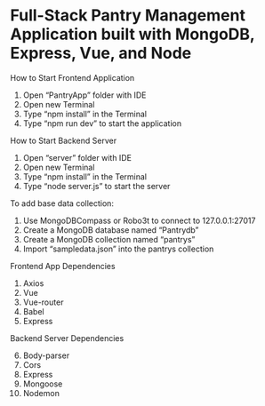 # Full-Stack Pantry Management Application built with MongoDB, Express, Vue, and Node

How to Start Frontend Application
1.	Open “PantryApp” folder with IDE
2.	Open new Terminal
3.	Type “npm install” in the Terminal
4.	Type “npm run dev” to start the application

How to Start Backend Server
1.	Open “server” folder with IDE
2.	Open new Terminal
3.	Type “npm install” in the Terminal
4.	Type “node server.js” to start the server

To add base data collection:
1.	Use MongoDBCompass or Robo3t to connect to 127.0.0.1:27017
2.	Create a MongoDB database named “Pantrydb”
3.	Create a MongoDB collection named “pantrys”
4.	Import “sampledata.json” into the pantrys collection

Frontend App Dependencies
1.	Axios
2.	Vue
3.	Vue-router
4.	Babel
5.	Express


Backend Server Dependencies

6.	Body-parser
7.	Cors
8.	Express
9.	Mongoose
10.	Nodemon


